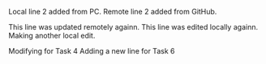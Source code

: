 
Local line 2 added from PC.
Remote line 2 added from GitHub.

This line was updated remotely againn.
This line was edited locally againn.
Making another local edit.

Modifying for Task 4
Adding a new line for Task 6

